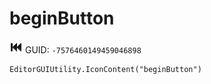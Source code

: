 # beginButton
![](/img/beginButton.png)
GUID: `-7576460149459046898`
```
EditorGUIUtility.IconContent("beginButton")
```
